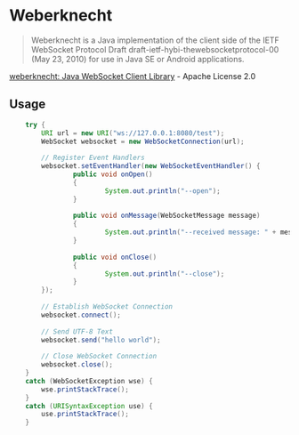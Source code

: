 # Weberknecht

> Weberknecht is a Java implementation of the client side of the IETF WebSocket Protocol Draft draft-ietf-hybi-thewebsocketprotocol-00 (May 23, 2010) for use in Java SE or Android applications.

[weberknecht: Java WebSocket Client Library](http://code.google.com/p/weberknecht/) - Apache License 2.0

## Usage

```java
    try {
        URI url = new URI("ws://127.0.0.1:8080/test");
        WebSocket websocket = new WebSocketConnection(url);
        
        // Register Event Handlers
        websocket.setEventHandler(new WebSocketEventHandler() {
                public void onOpen()
                {
                        System.out.println("--open");
                }
                                
                public void onMessage(WebSocketMessage message)
                {
                        System.out.println("--received message: " + message.getText());
                }
                                
                public void onClose()
                {
                        System.out.println("--close");
                }
        });
        
        // Establish WebSocket Connection
        websocket.connect();
        
        // Send UTF-8 Text
        websocket.send("hello world");
        
        // Close WebSocket Connection
        websocket.close();
    }
    catch (WebSocketException wse) {
        wse.printStackTrace();
    }
    catch (URISyntaxException use) {
        use.printStackTrace();
    }
```